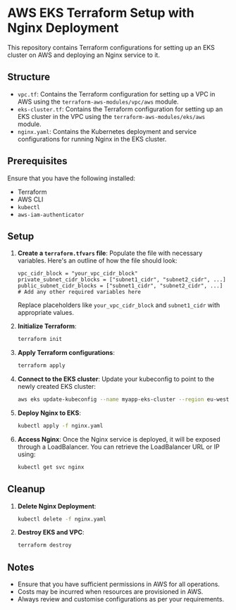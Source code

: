 # AWS EKS Terraform Setup with Nginx Deployment

This repository contains Terraform configurations for setting up an EKS cluster on AWS and deploying an Nginx service to it.

## Structure

- `vpc.tf`: Contains the Terraform configuration for setting up a VPC in AWS using the `terraform-aws-modules/vpc/aws` module.
- `eks-cluster.tf`: Contains the Terraform configuration for setting up an EKS cluster in the VPC using the `terraform-aws-modules/eks/aws` module.
- `nginx.yaml`: Contains the Kubernetes deployment and service configurations for running Nginx in the EKS cluster.

## Prerequisites

Ensure that you have the following installed:

- Terraform
- AWS CLI
- `kubectl`
- `aws-iam-authenticator`

## Setup

1. **Create a `terraform.tfvars` file**:
   Populate the file with necessary variables. Here's an outline of how the file should look:

   ```hcl
   vpc_cidr_block = "your_vpc_cidr_block"
   private_subnet_cidr_blocks = ["subnet1_cidr", "subnet2_cidr", ...]
   public_subnet_cidr_blocks = ["subnet1_cidr", "subnet2_cidr", ...]
   # Add any other required variables here
   ```

   Replace placeholders like `your_vpc_cidr_block` and `subnet1_cidr` with appropriate values.

2. **Initialize Terraform**:
   ```bash
   terraform init
   ```

3. **Apply Terraform configurations**:
   ```bash
   terraform apply
   ```

4. **Connect to the EKS cluster**:
   Update your kubeconfig to point to the newly created EKS cluster:
   ```bash
   aws eks update-kubeconfig --name myapp-eks-cluster --region eu-west-2
   ```

5. **Deploy Nginx to EKS**:
   ```bash
   kubectl apply -f nginx.yaml
   ```

6. **Access Nginx**:
   Once the Nginx service is deployed, it will be exposed through a LoadBalancer. You can retrieve the LoadBalancer URL or IP using:
   ```bash
   kubectl get svc nginx
   ```

## Cleanup

1. **Delete Nginx Deployment**:
   ```bash
   kubectl delete -f nginx.yaml
   ```

2. **Destroy EKS and VPC**:
   ```bash
   terraform destroy
   ```

## Notes

- Ensure that you have sufficient permissions in AWS for all operations.
- Costs may be incurred when resources are provisioned in AWS.
- Always review and customise configurations as per your requirements.
